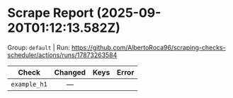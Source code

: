 # Scrape Report (2025-09-20T01:12:13.582Z)

Group: `default`  |  Run: https://github.com/AlbertoRoca96/scraping-checks-scheduler/actions/runs/17873263584

| Check | Changed | Keys | Error |
|---|:---:|:--|:--|
| `example_h1` | — |  |  |
